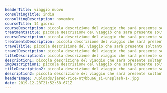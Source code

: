 ```yaml
---
headerTitle: viaggio nuovo
consultingTitle: india
consultingDescription: novembre
courseTitle: 14 giorni
courseDescription: piccola descrizione del viaggio che sarà presente soltanto nella pagina viaggi
treatmentsTitle: piccola descrizione del viaggio che sarà presente soltanto nella pagina viaggi
courseDescription: piccola descrizione del viaggio che sarà presente soltanto nella pagina viaggi
treatmentsDescription: piccola descrizione del viaggio che sarà presente soltanto nella pagina viaggi
travelTitle: piccola descrizione del viaggio che sarà presente soltanto nella pagina viaggi
travelDescription: piccola descrizione del viaggio che sarà presente soltanto nella pagina viaggi
titleDescription1: piccola descrizione del viaggio che sarà presente soltanto nella pagina viaggi
description1: piccola descrizione del viaggio che sarà presente soltanto nella pagina viaggi
imgDescription1: piccola descrizione del viaggio che sarà presente soltanto nella pagina viaggi
titleDescription2: piccola descrizione del viaggio che sarà presente soltanto nella pagina viaggi
description2: piccola descrizione del viaggio che sarà presente soltanto nella pagina viaggi
headerImage: /uploads/jared-rice-ntybbu66_si-unsplash-1-.jpg
date: 2019-12-28T21:52:58.671Z
---
```

